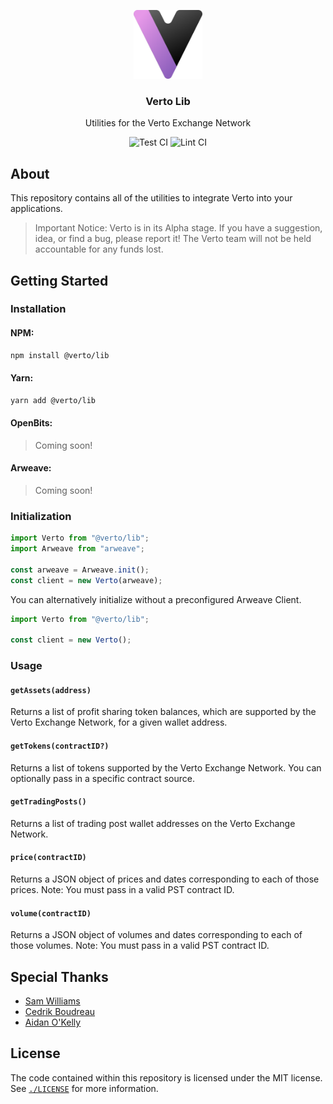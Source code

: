 <p align="center">
  <a href="https://verto.exchange">
    <img src="https://raw.githubusercontent.com/useverto/design/master/logo/logo_light.svg" alt="Verto logo (light version)" width="110" />
  </a>

  <h3 align="center">Verto Lib</h3>

  <p align="center">
    Utilities for the Verto Exchange Network
  </p>

  <p align="center">
    <img src="https://github.com/useverto/lib/workflows/Test/badge.svg" alt="Test CI" />
    <img src="https://github.com/useverto/lib/workflows/Lint/badge.svg" alt="Lint CI" />
  </p>

</p>

## About

This repository contains all of the utilities to integrate Verto into your applications.

> Important Notice: Verto is in its Alpha stage. If you have a suggestion, idea, or find a bug, please report it! The Verto team will not be held accountable for any funds lost.

## Getting Started

### Installation

#### NPM:

```sh
npm install @verto/lib
```

#### Yarn:

```sh
yarn add @verto/lib
```

#### OpenBits:

> Coming soon!

#### Arweave:

> Coming soon!

### Initialization

```js
import Verto from "@verto/lib";
import Arweave from "arweave";

const arweave = Arweave.init();
const client = new Verto(arweave);
```

You can alternatively initialize without a preconfigured Arweave Client.

```js
import Verto from "@verto/lib";

const client = new Verto();
```

### Usage

#### `getAssets(address)`

Returns a list of profit sharing token balances, which are supported by the Verto Exchange Network, for a given wallet address.

#### `getTokens(contractID?)`

Returns a list of tokens supported by the Verto Exchange Network. You can optionally pass in a specific contract source.

#### `getTradingPosts()`

Returns a list of trading post wallet addresses on the Verto Exchange Network.

#### `price(contractID)`

Returns a JSON object of prices and dates corresponding to each of those prices. Note: You must pass in a valid PST contract ID.

#### `volume(contractID)`

Returns a JSON object of volumes and dates corresponding to each of those volumes. Note: You must pass in a valid PST contract ID.

## Special Thanks

- [Sam Williams](https://github.com/samcamwilliams)
- [Cedrik Boudreau](https://github.com/cedriking)
- [Aidan O'Kelly](https://github.com/aidanok)

## License

The code contained within this repository is licensed under the MIT license.
See [`./LICENSE`](./LICENSE) for more information.
